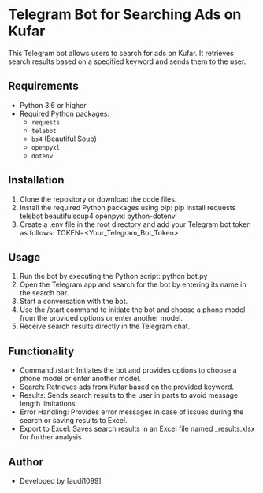 # Telegram Bot for Searching Ads on Kufar

This Telegram bot allows users to search for ads on Kufar. It retrieves search results based on a specified keyword and 
sends them to the user.

## Requirements
- Python 3.6 or higher
- Required Python packages:
  - `requests`
  - `telebot`
  - `bs4` (Beautiful Soup)
  - `openpyxl`
  - `dotenv`

## Installation
1. Clone the repository or download the code files.
2. Install the required Python packages using pip:
pip install requests telebot beautifulsoup4 openpyxl python-dotenv
3. Create a .env file in the root directory and add your Telegram bot token as follows:
TOKEN=<Your_Telegram_Bot_Token>

## Usage
1. Run the bot by executing the Python script:
python bot.py
2. Open the Telegram app and search for the bot by entering its name in the search bar.
3. Start a conversation with the bot.
4. Use the /start command to initiate the bot and choose a phone model from the provided options or enter another model.
5. Receive search results directly in the Telegram chat.

## Functionality
- Command /start: Initiates the bot and provides options to choose a phone model or enter another model.
- Search: Retrieves ads from Kufar based on the provided keyword.
- Results: Sends search results to the user in parts to avoid message length limitations.
- Error Handling: Provides error messages in case of issues during the search or saving results to Excel.
- Export to Excel: Saves search results in an Excel file named <keyword>_results.xlsx for further analysis.

## Author
- Developed by [audi1099]

